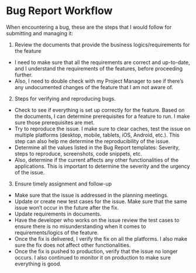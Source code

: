 # Bug Report Workflow

When encountering a bug, these are the steps that I would follow for submitting and managing it:

1. Review the documents that provide the business logics/requirements for the feature
  - I need to make sure that all the requirements are correct and up-to-date, and I understand the requirements of the features, before proceeding further. 
  - Also, I need to double check with my Project Manager to see if there’s any undocumented changes of the feature that I am not aware of.
    
2. Steps for verifying and reproducing bugs.
  - Check to see if everything is set up correctly for the feature. Based on the documents, I can determine prerequisites for a feature to run. I make sure those prerequisites are met.
  - Try to reproduce the issue. I make sure to clear caches, test the issue on multiple platforms (desktop, mobile, tablets, iOS, Android, etc.). This step can also help me determine the reproducibility of the issue.
  - Determine all the values listed in the Bug Report templates: Severity, steps to reproduce, screenshots, code snippets, etc.
  - Also, determine if the current affects any other functionalities of the applications. This is important to determine the severity and the urgency of the issue.

3. Ensure timely assignment and follow-up
  - Make sure that the issue is addressed in the planning meetings. 
  - Update or create new test cases for the issue. Make sure that the same issue won’t occur in the future after the fix.
  - Update requirements in documents.
  - Have the developer who works on the issue review the test cases to ensure there is no misunderstanding when it comes to requirements/logics of the feature.
  - Once the fix is delivered, I verify the fix on all the platforms. I also make sure the fix does not affect other functionalities.
  - Once the fix is pushed to production, verify that the issue no longer occurs. I also continued to monitor it on production to make sure everything is good.
